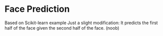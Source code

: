 # Face Prediction
Based on Scikit-learn example
Just a slight modification: It predicts the first half of the face given the second half of the face. (noob) 
